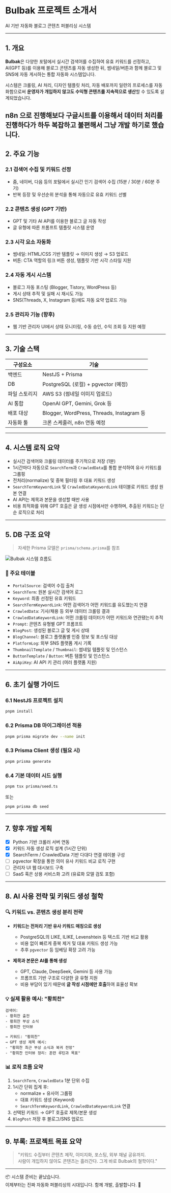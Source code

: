 # Bulbak 프로젝트 소개서

AI 기반 자동화 블로그 콘텐츠 퍼블리싱 시스템

---

## 1. 개요

**Bulbak**은 다양한 포털에서 실시간 검색어를 수집하여 유효 키워드를 선정하고, AI(GPT 등)를 이용해 블로그 콘텐츠를 자동 생성한 뒤, 썸네일/버튼과 함께 블로그 및 SNS에 자동 게시하는 통합 자동화 시스템입니다.

시스템은 크롤링, AI 처리, 디자인 템플릿 처리, 자동 배포까지 일련의 프로세스를 자동화함으로써 **운영자가 개입하지 않고도 수익형 콘텐츠를 지속적으로 생산**할 수 있도록 설계되었습니다.

## n8n 으로 진행해보다 구글시트를 이용해서 데이터 처리를 진행하다가 하두 복잡하고 불편해서 그냥 개발 하기로 했습니다.

## 2. 주요 기능

### 2.1 검색어 수집 및 키워드 선정

- 줌, 네이버, 다음 등의 포털에서 실시간 인기 검색어 수집 (15분 / 30분 / 60분 주기)
- 반복 등장 및 우선순위 분석을 통해 자동으로 유효 키워드 선별

### 2.2 콘텐츠 생성 (GPT 기반)

- GPT 및 기타 AI API를 이용한 블로그 글 자동 작성
- 글 유형에 따른 프롬프트 템플릿 시스템 운영

### 2.3 시각 요소 자동화

- 썸네일: HTML/CSS 기반 템플릿 → 이미지 생성 → S3 업로드
- 버튼: CTA 역할의 링크 버튼 생성, 템플릿 기반 시각 스타일 지원

### 2.4 자동 게시 시스템

- 블로그 자동 포스팅 (Blogger, Tistory, WordPress 등)
- 게시 상태 추적 및 실패 시 재시도 가능
- SNS(Threads, X, Instagram 등)에도 자동 요약 업로드 가능

### 2.5 관리자 기능 (향후)

- 웹 기반 관리자 UI에서 상태 모니터링, 수동 승인, 수익 조회 등 지원 예정

---

## 3. 기술 스택

| 구성요소      | 기술                                      |
| ------------- | ----------------------------------------- |
| 백엔드        | NestJS + Prisma                           |
| DB            | PostgreSQL (로컬) + pgvector (예정)       |
| 파일 스토리지 | AWS S3 (썸네일 이미지 업로드)             |
| AI 통합       | OpenAI GPT, Gemini, Grok 등               |
| 배포 대상     | Blogger, WordPress, Threads, Instagram 등 |
| 자동화 툴     | 크론 스케줄러, n8n 연동 예정              |

---

## 4. 시스템 로직 요약

- 실시간 검색어와 크롤링 데이터를 주기적으로 저장 (1분)
- 1시간마다 자동으로 `SearchTerm`과 `CrawledData`를 통합 분석하여 유사 키워드를 그룹핑
- 전처리(normalize) 및 중복 필터링 후 대표 키워드 생성
- `SearchTermKeywordLink` 및 `CrawledDataKeywordLink` 테이블로 키워드 생성 원본 연결
- AI API는 제목과 본문을 생성할 때만 사용
- 비용 최적화를 위해 GPT 호출은 글 생성 시점에서만 수행하며, 추출된 키워드는 단순 로직으로 처리

---

## 5. DB 구조 요약

> 자세한 Prisma 모델은 `prisma/schema.prisma`를 참조

![Bulbak 시스템 흐름도](./images/DBML.png)

### 🔹 주요 테이블

- `PortalSource`: 검색어 수집 출처
- `SearchTerm`: 원본 실시간 검색어 로그
- `Keyword`: 최종 선정된 유효 키워드
- `SearchTermKeywordLink`: 어떤 검색어가 어떤 키워드를 유도했는지 연결
- `CrawledData`: 기사/채용 등 외부 데이터 크롤링 결과
- `CrawledDataKeywordLink`: 어떤 크롤링 데이터가 어떤 키워드와 연관됐는지 추적
- `Prompt`: 콘텐츠 유형별 GPT 프롬프트
- `BlogPost`: 생성된 블로그 글 및 게시 상태
- `BlogChannel`: 블로그 플랫폼별 인증 정보 및 포스팅 대상
- `PlatformLog`: 외부 SNS 플랫폼 게시 기록
- `ThumbnailTemplate` / `Thumbnail`: 썸네일 템플릿 및 인스턴스
- `ButtonTemplate` / `Button`: 버튼 템플릿 및 인스턴스
- `AiApiKey`: AI API 키 관리 (여러 플랫폼 지원)

---

## 6. 초기 실행 가이드

### 6.1 NestJS 프로젝트 설치

```bash
pnpm install
```

### 6.2 Prisma DB 마이그레이션 적용

```bash
pnpm prisma migrate dev --name init
```

### 6.3 Prisma Client 생성 (필요 시)

```bash
pnpm prisma generate
```

### 6.4 기본 데이터 시드 실행

```bash
pnpm tsx prisma/seed.ts
```

또는

```bash
pnpm prisma db seed
```

---

## 7. 향후 개발 계획

- [x] Python 기반 크롤러 서버 연동
- [x] 키워드 자동 생성 로직 설계 (1시간 단위)
- [x] SearchTerm / CrawledData 기반 다대다 연결 테이블 구성
- [ ] pgvector 확장을 통한 의미 유사 키워드 비교 로직 구현
- [ ] 관리자 UI 웹 대시보드 구축
- [ ] SaaS 혹은 상용 서비스화 고려 (유료화 모델 검토 포함)

---

## 8. AI 사용 전략 및 키워드 생성 철학

### 🔍 키워드 vs. 콘텐츠 생성 분리 전략

- **키워드는 전처리 기반 유사 키워드 매칭으로 생성**

  - PostgreSQL의 LIKE, ILIKE, Levenshtein 등 텍스트 기반 비교 활용
  - 비용 없이 빠르게 중복 제거 및 대표 키워드 생성 가능
  - 추후 `pgvector` 등 임베딩 확장 고려 가능

- **제목과 본문은 AI를 통해 생성**
  - GPT, Claude, DeepSeek, Gemini 등 사용 가능
  - 프롬프트 기반 구조로 다양한 글 유형 지원
  - 비용 부담이 있기 때문에 **글 작성 시점에만 호출**하여 효율성 확보

### 💡 실제 활용 예시: "황희찬"

```
검색어:
- 황희찬 출전
- 황희찬 부상 소식
- 황희찬 인터뷰

→ 키워드: "황희찬"
→ GPT 생성 제목 예시:
- "황희찬 최근 부상 소식과 복귀 전망"
- "황희찬 인터뷰 정리: 훈련 루틴과 목표"
```

### 📊 로직 흐름 요약

1. `SearchTerm`, `CrawledData` 1분 단위 수집
2. 1시간 단위 집계 후:
   - normalize + 유사어 그룹핑
   - 대표 키워드 생성 (Keyword)
   - `SearchTermKeywordLink`, `CrawledDataKeywordLink` 연결
3. 선택된 키워드 → GPT 호출로 제목/본문 생성
4. `BlogPost` 저장 후 블로그/SNS 업로드

---

## 9. 부록: 프로젝트 목표 요약

> "키워드 수집부터 콘텐츠 제작, 이미지화, 포스팅, 외부 채널 공유까지.  
> 사람이 개입하지 않아도 콘텐츠는 흘러간다. 그게 바로 Bulbak의 철학이다."

---

📦 시스템 준비는 끝났습니다.  
이제부터는 진짜 자동화 퍼블리싱의 시대입니다. 함께 개발, 출발합니다. 🚀
